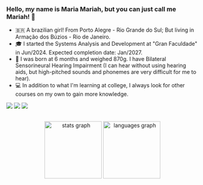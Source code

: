### Hello, my name is Maria Mariah, but you can just call me Mariah! 👋

- 🇧🇷 A brazilian girl! From Porto Alegre - Rio Grande do Sul; But living in Armação dos Búzios - Rio de Janeiro.
- 🎓 I started the Systems Analysis and Development at "Gran Faculdade" in Jun/2024. Expected completion date: Jan/2027.
- 🦻 I was born at 6 months and weighed 870g. I have Bilateral Sensorineural Hearing Impairment (I can hear without using hearing aids, but high-pitched sounds and phonemes are very difficult for me to hear).
- 💻 In addition to what I'm learning at college, I always look for other courses on my own to gain more knowledge.

<div> 
  <a href="https://instagram.com/maragia_moo" target="_blank"><img src="https://img.shields.io/badge/-Instagram-%23E4405F?style=for-the-badge&logo=instagram&logoColor=white" target="_blank"></a>
  <a href = "mailto:maahmoo.ads@gmail.com"><img src="https://img.shields.io/badge/-Gmail-%23333?style=for-the-badge&logo=gmail&logoColor=white" target="_blank"></a>
  <a href="https://www.linkedin.com/in/maria-mariah-moojen/" target="_blank"><img src="https://img.shields.io/badge/-LinkedIn-%230077B5?style=for-the-badge&logo=linkedin&logoColor=white" target="_blank"></a> 
  
</div>

##

<div align="center">
  <img src="https://github-readme-stats.vercel.app/api?username=mariahmsp&hide_title=false&hide_rank=false&show_icons=true&include_all_commits=true&count_private=true&disable_animations=false&theme=dracula&locale=en&hide_border=false&order=1" height="150" alt="stats graph"  />
  <img src="https://github-readme-stats.vercel.app/api/top-langs?username=mariahmsp&locale=en&hide_title=false&layout=compact&card_width=320&langs_count=5&theme=dracula&hide_border=false&order=2" height="150" alt="languages graph"  />
</div>

###
